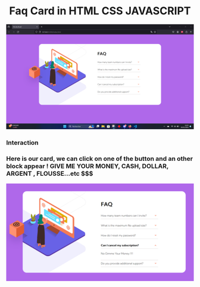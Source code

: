 <h1 align="center">Faq Card in HTML CSS JAVASCRIPT</h1>

![Faq card](images/first.png "The Faq Card")

### Interaction

<h3>Here is our card, we can click on one of the button and an other block appear !
GIVE ME YOUR MONEY, CASH, DOLLAR, ARGENT , FLOUSSE...etc $$$
</h3>

![Faq card interactive](images/second.png "Interaction")


